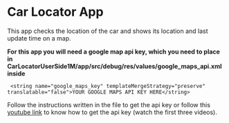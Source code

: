 # Car Locator App

This app checks the location of the car and shows its location and last update time on a map.

**For this app you will need a google map api key, which you need to place in CarLocatorUserSide1M/app/src/debug/res/values/google_maps_api.xml inside**

``` <string name="google_maps_key" templateMergeStrategy="preserve" translatable="false">YOUR GOOGLE MAPS API KEY HERE</string>```

Follow the instructions written in the file to get the api key or follow this [youtube link](https://www.youtube.com/playlist?list=PLgCYzUzKIBE-vInwQhGSdnbyJ62nixHCt) to know how to get the api key (watch the first three videos).
